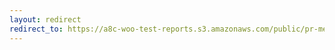 ```yaml
---
layout: redirect
redirect_to: https://a8c-woo-test-reports.s3.amazonaws.com/public/pr-merge/45675/e2e/index.html
---
```

